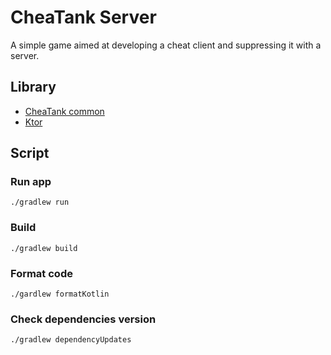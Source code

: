 # CheaTank Server

A simple game aimed at developing a cheat client and suppressing it with a server.

## Library

- [CheaTank common](https://github.com/cheatank/common)
- [Ktor](https://ktor.io)

## Script

### Run app

```shell
./gradlew run
```

### Build

```shell
./gradlew build
```

### Format code

```shell
./gardlew formatKotlin
```

### Check dependencies version

```shell
./gradlew dependencyUpdates
```

